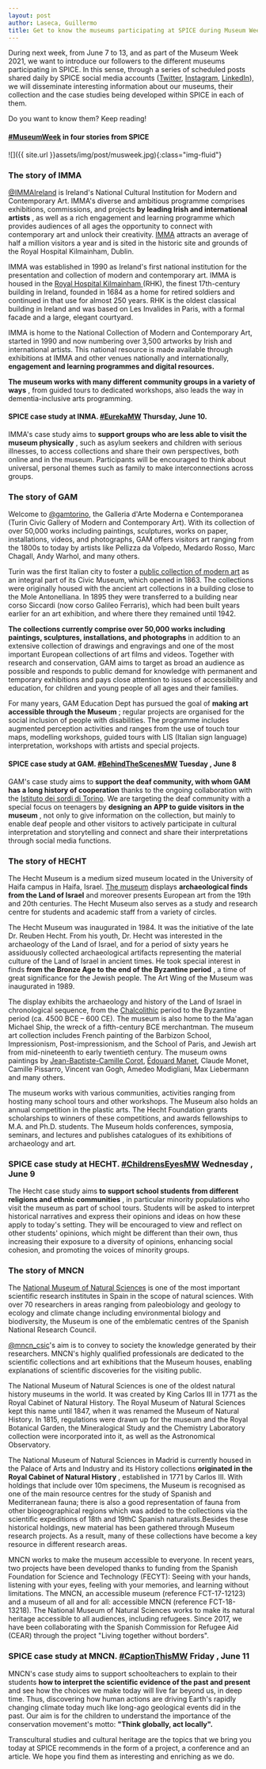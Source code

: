 ```yaml
---
layout: post
author: Laseca, Guillermo
title: Get to know the museums participating at SPICE during Museum Week 2021
---
```


During next week, from June 7 to 13, and as part of the Museum Week 2021, we want to introduce our followers to the different museums participating in SPICE. In this sense, through a series of scheduled posts shared daily by SPICE social media accounts ([Twitter](https://twitter.com/SpiceH2020), [Instagram](https://www.instagram.com/spice_h2020/), [LinkedIn](https://www.linkedin.com/company/spice-h2020/)), we will disseminate interesting information about our museums, their collection and the case studies being developed within SPICE in each of them.

Do you want to know them? Keep reading!

#### [#MuseumWeek](https://twitter.com/MuseumWeek) **in four stories from SPICE**

![]({{ site.url }}assets/img/post/musweek.jpg){:class="img-fluid"}

### **The story of IMMA**

[@IMMAIreland](https://twitter.com/IMMAIreland) is Ireland&#39;s National Cultural Institution for Modern and Contemporary Art. IMMA&#39;s diverse and ambitious programme comprises exhibitions, commissions, and projects **by leading Irish and international artists** , as well as a rich engagement and learning programme which provides audiences of all ages the opportunity to connect with contemporary art and unlock their creativity. [IMMA](https://imma.ie/) attracts an average of half a million visitors a year and is sited in the historic site and grounds of the Royal Hospital Kilmainham, Dublin.

IMMA was established in 1990 as Ireland&#39;s first national institution for the presentation and collection of modern and contemporary art. IMMA is housed in the [Royal Hospital Kilmainham ](https://imma.ie/about/rhk-building-and-site/)(RHK), the finest 17th-century building in Ireland, founded in 1684 as a home for retired soldiers and continued in that use for almost 250 years. RHK is the oldest classical building in Ireland and was based on Les Invalides in Paris, with a formal facade and a large, elegant courtyard.

IMMA is home to the National Collection of Modern and Contemporary Art, started in 1990 and now numbering over 3,500 artworks by Irish and international artists. This national resource is made available through exhibitions at IMMA and other venues nationally and internationally, **engagement and learning programmes and digital resources.**

**The museum works with many different community groups in a variety of ways** , from guided tours to dedicated workshops, also leads the way in dementia-inclusive arts programming.

#### **SPICE case study at INMA.** [#EurekaMW](https://twitter.com/search?q=%23EurekaMW&amp;src=typeahead_click&amp;f=live) **Thursday, June 10.**

IMMA&#39;s case study aims to **support groups who are less able to visit the museum physically** , such as asylum seekers and children with serious illnesses, to access collections and share their own perspectives, both online and in the museum. Participants will be encouraged to think about universal, personal themes such as family to make interconnections across groups.

### **The story of GAM**

Welcome to [@gamtorino](https://twitter.com/gamtorino), the Galleria d&#39;Arte Moderna e Contemporanea (Turin Civic Gallery of Modern and Contemporary Art). With its collection of over 50,000 works including paintings, sculptures, works on paper, installations, videos, and photographs, GAM offers visitors art ranging from the 1800s to today by artists like Pellizza da Volpedo, Medardo Rosso, Marc Chagall, Andy Warhol, and many others.

Turin was the first Italian city to foster a [public collection of modern art](https://www.gamtorino.it/en/history) as an integral part of its Civic Museum, which opened in 1863. The collections were originally housed with the ancient art collections in a building close to the Mole Antonelliana. In 1895 they were transferred to a building near corso Siccardi (now corso Galileo Ferraris), which had been built years earlier for an art exhibition, and where there they remained until 1942.

**The collections currently comprise over 50,000 works including paintings, sculptures, installations, and photographs** in addition to an extensive collection of drawings and engravings and one of the most important European collections of art films and videos. Together with research and conservation, GAM aims to target as broad an audience as possible and responds to public demand for knowledge with permanent and temporary exhibitions and pays close attention to issues of accessibility and education, for children and young people of all ages and their families.

For many years, GAM Education Dept has pursued the goal of **making art accessible through the Museum** ; regular projects are organised for the social inclusion of people with disabilities. The programme includes augmented perception activities and ranges from the use of touch tour maps, modelling workshops, guided tours with LIS (Italian sign language) interpretation, workshops with artists and special projects.

#### **SPICE case study at GAM.** [#BehindTheScenesMW](https://twitter.com/search?q=%23BehindTheScenesMW&amp;src=typed_query&amp;f=live) **Tuesday** , **June 8**

GAM&#39;s case study aims to **support the deaf community, with whom GAM has a long history of cooperation** thanks to the ongoing collaboration with the [Istituto dei sordi di Torino](https://www.istitutosorditorino.org/index.php/it/). We are targeting the deaf community with a special focus on teenagers by **designing an APP to guide visitors in the museum** , not only to give information on the collection, but mainly to enable deaf people and other visitors to actively participate in cultural interpretation and storytelling and connect and share their interpretations through social media functions.

### **The story of HECHT**

The Hecht Museum is a medium sized museum located in the University of Haifa campus in Haifa, Israel. [The museum](https://mushecht.haifa.ac.il/index.php?lang=en) displays **archaeological finds from the Land of Israel** and moreover presents European art from the 19th and 20th centuries. The Hecht Museum also serves as a study and research centre for students and academic staff from a variety of circles.

The Hecht Museum was inaugurated in 1984. It was the initiative of the late Dr. Reuben Hecht. From his youth, Dr. Hecht was interested in the archaeology of the Land of Israel, and for a period of sixty years he assiduously collected archaeological artifacts representing the material culture of the Land of Israel in ancient times. He took special interest in finds **from the Bronze Age to the end of the Byzantine period** , a time of great significance for the Jewish people. The Art Wing of the Museum was inaugurated in 1989.

The display exhibits the archaeology and history of the Land of Israel in chronological sequence, from the [Chalcolithic](https://en.wikipedia.org/wiki/Chalcolithic) period to the Byzantine period (ca. 4500 BCE – 600 CE). The museum is also home to the Ma&#39;agan Michael Ship, the wreck of a fifth-century BCE merchantman. The museum art collection includes French painting of the Barbizon School, Impressionism, Post-impressionism, and the School of Paris, and Jewish art from mid-nineteenth to early twentieth century. The museum owns paintings by [Jean-Baptiste-Camille Corot](https://en.wikipedia.org/wiki/Jean-Baptiste-Camille_Corot), [Édouard Manet](https://en.wikipedia.org/wiki/%C3%89douard_Manet), Claude Monet, Camille Pissarro, Vincent van Gogh, Amedeo Modigliani, Max Liebermann and many others.

The museum works with various communities, activities ranging from hosting many school tours and other workshops. The Museum also holds an annual competition in the plastic arts. The Hecht Foundation grants scholarships to winners of these competitions, and awards fellowships to M.A. and Ph.D. students. The Museum holds conferences, symposia, seminars, and lectures and publishes catalogues of its exhibitions of archaeology and art.

### **SPICE case study at HECHT.** [**#ChildrensEyesMW**](https://twitter.com/search?q=%23ChildrensEyesMW%20&amp;src=typed_query&amp;f=live) **Wednesday** , **June 9**

The Hecht case study aims **to support school students from different religions and ethnic communities** , in particular minority populations who visit the museum as part of school tours. Students will be asked to interpret historical narratives and express their opinions and ideas on how these apply to today&#39;s setting. They will be encouraged to view and reflect on other students&#39; opinions, which might be different than their own, thus increasing their exposure to a diversity of opinions, enhancing social cohesion, and promoting the voices of minority groups.

### **The story of MNCN**

The [National Museum of Natural Sciences](https://www.mncn.csic.es/en) is one of the most important scientific research institutes in Spain in the scope of natural sciences. With over 70 researchers in areas ranging from paleobiology and geology to ecology and climate change including environmental biology and biodiversity, the Museum is one of the emblematic centres of the Spanish National Research Council.

[@mncn\_csic](https://twitter.com/mncn_csic)&#39;s aim is to convey to society the knowledge generated by their researchers. MNCN&#39;s highly qualified professionals are dedicated to the scientific collections and art exhibitions that the Museum houses, enabling explanations of scientific discoveries for the visiting public.

The National Museum of Natural Sciences is one of the oldest natural history museums in the world. It was created by King Carlos III in 1771 as the Royal Cabinet of Natural History. The Royal Museum of Natural Sciences kept this name until 1847, when it was renamed the Museum of Natural History. In 1815, regulations were drawn up for the museum and the Royal Botanical Garden, the Mineralogical Study and the Chemistry Laboratory collection were incorporated into it, as well as the Astronomical Observatory.

The National Museum of Natural Sciences in Madrid is currently housed in the Palace of Arts and Industry and its History collections **originated in the Royal Cabinet of Natural History** , established in 1771 by Carlos III. With holdings that include over 10m specimens, the Museum is recognised as one of the main resource centres for the study of Spanish and Mediterranean fauna; there is also a good representation of fauna from other biogeographical regions which was added to the collections via the scientific expeditions of 18th and 19thC Spanish naturalists.Besides these historical holdings, new material has been gathered through Museum research projects. As a result, many of these collections have become a key resource in different research areas.

MNCN works to make the museum accessible to everyone. In recent years, two projects have been developed thanks to funding from the Spanish Foundation for Science and Technology (FECYT): Seeing with your hands, listening with your eyes, feeling with your memories, and learning without limitations. The MNCN, an accessible museum (reference FCT-17-12123) and a museum of all and for all: accessible MNCN (reference FCT-18-13218). The National Museum of Natural Sciences works to make its natural heritage accessible to all audiences, including refugees. Since 2017, we have been collaborating with the Spanish Commission for Refugee Aid (CEAR) through the project &quot;Living together without borders&quot;.

### **SPICE case study at MNCN.** [**#CaptionThisMW**](https://twitter.com/search?q=%23CaptionThisMW&amp;src=typed_query&amp;f=live) **Friday** , **June 11**

MNCN&#39;s case study aims to support schoolteachers to explain to their students  **how to interpret the scientific evidence of the past and present** and see how the choices we make today will live far beyond us, in deep time. Thus, discovering how human actions are driving Earth&#39;s rapidly changing climate today much like long-ago geological events did in the past. Our aim is for the children to understand the importance of the conservation movement&#39;s motto: **&quot;Think globally, act locally&quot;.**

Transcultural studies and cultural heritage are the topics that we bring you today at SPICE recommends in the form of a project, a conference and an article. We hope you find them as interesting and enriching as we do.



